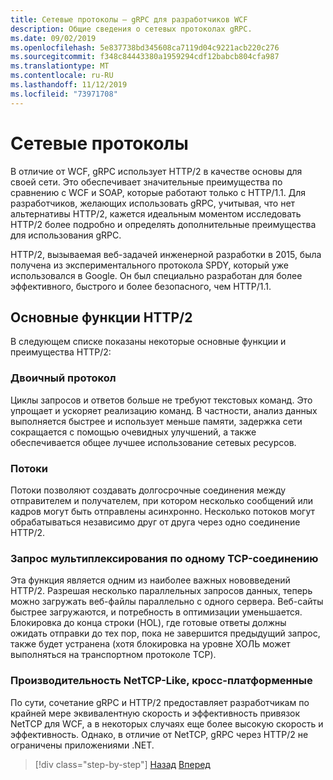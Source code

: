 ```yaml
---
title: Сетевые протоколы — gRPC для разработчиков WCF
description: Общие сведения о сетевых протоколах gRPC.
ms.date: 09/02/2019
ms.openlocfilehash: 5e837738bd345608ca7119d04c9221acb220c276
ms.sourcegitcommit: f348c84443380a1959294cdf12babcb804cfa987
ms.translationtype: MT
ms.contentlocale: ru-RU
ms.lasthandoff: 11/12/2019
ms.locfileid: "73971708"
---
```

# <a name="network-protocols"></a>Сетевые протоколы

В отличие от WCF, gRPC использует HTTP/2 в качестве основы для своей сети. Это обеспечивает значительные преимущества по сравнению с WCF и SOAP, которые работают только с HTTP/1.1. Для разработчиков, желающих использовать gRPC, учитывая, что нет альтернативы HTTP/2, кажется идеальным моментом исследовать HTTP/2 более подробно и определять дополнительные преимущества для использования gRPC.

HTTP/2, вызываемая веб-задачей инженерной разработки в 2015, была получена из экспериментального протокола SPDY, который уже использовался в Google. Он был специально разработан для более эффективного, быстрого и более безопасного, чем HTTP/1.1.

## <a name="key-features-of-http2"></a>Основные функции HTTP/2

В следующем списке показаны некоторые основные функции и преимущества HTTP/2:

### <a name="binary-protocol"></a>Двоичный протокол

Циклы запросов и ответов больше не требуют текстовых команд. Это упрощает и ускоряет реализацию команд. В частности, анализ данных выполняется быстрее и использует меньше памяти, задержка сети сокращается с помощью очевидных улучшений, а также обеспечивается общее лучшее использование сетевых ресурсов.

### <a name="streams"></a>Потоки

Потоки позволяют создавать долгосрочные соединения между отправителем и получателем, при котором несколько сообщений или кадров могут быть отправлены асинхронно. Несколько потоков могут обрабатываться независимо друг от друга через одно соединение HTTP/2.

### <a name="request-multiplexing-over-a-single-tcp-connection"></a>Запрос мультиплексирования по одному TCP-соединению

Эта функция является одним из наиболее важных нововведений HTTP/2. Разрешая несколько параллельных запросов данных, теперь можно загружать веб-файлы параллельно с одного сервера. Веб-сайты быстрее загружаются, и потребность в оптимизации уменьшается. Блокировка до конца строки (HOL), где готовые ответы должны ожидать отправки до тех пор, пока не завершится предыдущий запрос, также будет устранена (хотя блокировка на уровне ХОЛЬ может выполняться на транспортном протоколе TCP).

### <a name="nettcp-like-performance-cross-platform"></a>Производительность NetTCP-Like, кросс-платформенные

По сути, сочетание gRPC и HTTP/2 предоставляет разработчикам по крайней мере эквивалентную скорость и эффективность привязок NetTCP для WCF, а в некоторых случаях еще более высокую скорость и эффективность. Однако, в отличие от NetTCP, gRPC через HTTP/2 не ограничены приложениями .NET.

>[!div class="step-by-step"]
>[Назад](interface-definition-language.md)
>[Вперед](why-grpc.md)
